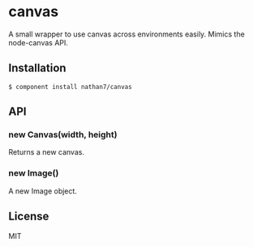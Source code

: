 
# canvas 

  A small wrapper to use canvas across environments easily.
  Mimics the node-canvas API.

## Installation

    $ component install nathan7/canvas

## API

### new Canvas(width, height)

  Returns a new canvas.

### new Image()

  A new Image object.

## License

  MIT
